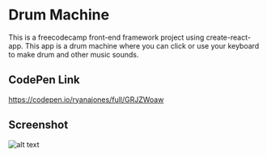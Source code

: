 # Drum Machine

This is a freecodecamp front-end framework project using create-react-app. This app is a drum machine where you can click or use your keyboard to make drum and other music sounds.

## CodePen Link

https://codepen.io/ryanajones/full/GRJZWoaw

## Screenshot

![alt text](https://i.imgur.com/bIdRuYr.png)
